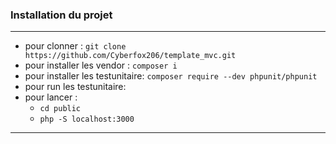 ### Installation du projet ###
----------------------------------------------
-   pour clonner : ``git clone https://github.com/Cyberfox206/template_mvc.git``
-   pour installer les vendor : ``composer i``
-   pour installer les testunitaire: ``composer require --dev phpunit/phpunit``
-   pour run les testunitaire: `` ``
-   pour lancer :
     - ``cd public``
     - ``php -S localhost:3000``
----------------------------------------------
